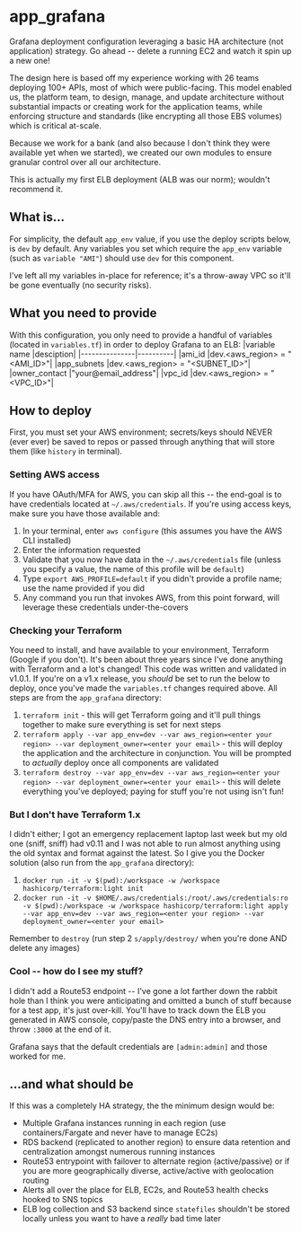 # app_grafana
Grafana deployment configuration leveraging a basic HA architecture (not application) strategy.  Go ahead -- delete a running EC2 and watch it spin up a new one!

The design here is based off my experience working with 26 teams deploying 100+ APIs, most of which were public-facing.  This model enabled us, the platform team, to design, manage, and update architecture without substantial impacts or creating work for the application teams, while enforcing structure and standards (like encrypting all those EBS volumes) which is critical at-scale.

Because we work for a bank (and also because I don't think they were available yet when we started), we created our own modules to ensure granular control over all our architecture.

This is actually my first ELB deployment (ALB was our norm); wouldn't recommend it.

## What is...
For simplicity, the default `app_env` value, if you use the deploy scripts below, is `dev` by default.  Any variables you set which require the `app_env` variable (such as `variable "AMI"`) should use `dev` for this component.

I've left all my variables in-place for reference; it's a throw-away VPC so it'll be gone eventually (no security risks).

## What you need to provide
With this configuration, you only need to provide a handful of variables (located in `variables.tf`) in order to deploy Grafana to an ELB:
|variable name  |desciption|
|---------------|----------|
|ami_id         |dev.<aws_region> = "<AMI_ID>"|
|app_subnets    |dev.<aws_region> = "<SUBNET_ID>"|
|owner_contact  |"your@email_address"|
|vpc_id         |dev.<aws_region> = "<VPC_ID>"|


## How to deploy
First, you must set your AWS environment; secrets/keys should NEVER (ever ever) be saved to repos or passed through anything that will store them (like `history` in terminal).

### Setting AWS access
If you have OAuth/MFA for AWS, you can skip all this -- the end-goal is to have credentials located at `~/.aws/credentials`.  If you're using access keys, make sure you have those available and:
1. In your terminal, enter `aws configure` (this assumes you have the AWS CLI installed)
2. Enter the information requested
3. Validate that you now have data in the `~/.aws/credentials` file (unless you specify a value, the name of this profile will be `default`)
4. Type `export AWS_PROFILE=default` if you didn't provide a profile name; use the name provided if you did
5. Any command you run that invokes AWS, from this point forward, will leverage these credentials under-the-covers

### Checking your Terraform
You need to install, and have available to your environment, Terraform (Google if you don't).  It's been about three years since I've done anything with Terraform and a lot's changed!  This code was written and validated in v1.0.1.  If you're on a v1.x release, you *should* be set to run the below to deploy, once you've made the `variables.tf` changes required above.  All steps are from the `app_grafana` directory:
1. `terraform init` - this will get Terraform going and it'll pull things together to make sure everything is set for next steps
2. `terraform apply --var app_env=dev --var aws_region=<enter your region> --var deployment_owner=<enter your email>` - this will deploy the application and the architecture in conjunction.  You will be prompted to *actually* deploy once all components are validated
3. `terraform destroy --var app_env=dev --var aws_region=<enter your region> --var deployment_owner=<enter your email>` - this will delete everything you've deployed; paying for stuff you're not using isn't fun!

### But I don't have Terraform 1.x
I didn't either; I got an emergency replacement laptop last week but my old one (sniff, sniff) had v0.11 and I was not able to run almost anything using the old syntax and format against the latest.  So I give you the Docker solution (also run from the `app_grafana` directory):
1. `docker run -it -v $(pwd):/workspace -w /workspace hashicorp/terraform:light init`
2. `docker run -it -v $HOME/.aws/credentials:/root/.aws/credentials:ro -v $(pwd):/workspace -w /workspace hashicorp/terraform:light apply --var app_env=dev --var aws_region=<enter your region> --var deployment_owner=<enter your email>`

Remember to `destroy` (run step 2 `s/apply/destroy/` when you're done AND delete any images)

### Cool -- how do I see my stuff?
I didn't add a Route53 endpoint -- I've gone a lot farther down the rabbit hole than I think you were anticipating and omitted a bunch of stuff because for a test app, it's just over-kill.  You'll have to track down the ELB you generated in AWS console, copy/paste the DNS entry into a browser, and throw `:3000` at the end of it.

Grafana says that the default credentials are `[admin:admin]` and those worked for me.

## ...and what should be
If this was a completely HA strategy, the the minimum design would be:
- Multiple Grafana instances running in each region (use containers/Fargate and never have to manage EC2s)
- RDS backend (replicated to another region) to ensure data retention and centralization amongst numerous running instances
- Route53 entrypoint with failover to alternate region (active/passive) or if you are more geographically diverse, active/active with geolocation routing
- Alerts all over the place for ELB, EC2s, and Route53 health checks hooked to SNS topics
- ELB log collection and S3 backend since `statefiles` shouldn't be stored locally unless you want to have a *really* bad time later

